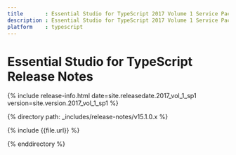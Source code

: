 ```yaml
---
title 		: Essential Studio for TypeScript 2017 Volume 1 Service Pack 1 Release Notes
description : Essential Studio for TypeScript 2017 Volume 1 Service Pack 1 Release Notes
platform 	: typescript
---
```


# Essential Studio for TypeScript Release Notes

{% include release-info.html date=site.releasedate.2017_vol_1_sp1 version=site.version.2017_vol_1_sp1 %} 

{% directory path: _includes/release-notes/v15.1.0.x %}

{% include {{file.url}} %}

{% enddirectory %}